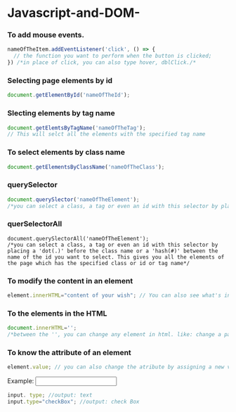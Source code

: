 # Javascript-and-DOM-

### To add mouse events.
```javascript
nameOfTheItem.addEventListener('click', () => {
  // the function you want to perform when the button is clicked;
}) /*in place of click, you can also type hover, dblClick./* 
```

### Selecting page elements by id
```javascript
document.getElementById('nameOfTheId');
```

### Slecting elements by tag name
```javascript
document.getElemtsByTagName('nameOfTheTag');
// This will selct all the elements with the specified tag name
```

### To select elements by class name
```javascript
document.getElementsByClassName('nameOfTheClass');
```

### querySelector
```javascript
document.querySlector('nameOfTheElement');
/*you can select a class, a tag or even an id with this selector by placing a 'dot(.)' before the class name or a 'hash(#)' between the name of the id you want to select. This gives you the first element of the page which has the specified class or id or tag name*/
```

### querSelectorAll
```
document.querySlectorAll('nameOfTheElement');
/*you can select a class, a tag or even an id with this selector by placing a 'dot(.)' before the class name or a 'hash(#)' between the name of the id you want to select. This gives you all the elements of the page which has the specified class or id or tag name*/
```

### To modify the content in an element
```javascript
element.innerHTML="content of your wish"; // You can also see what's inside an element using this property
```

### To the elements in the HTML
```javascript
document.innerHTML='';
/*between the '', you can change any element in html. like: change a paragraph into a list item. you can also change the content of inside an element.*/
```

### To know the attribute of an element
```javascript
element.value; // you can also change the atribute by assigning a new value
```
Example: <input type="text">

```javascript
input. type; //output: text
input.type="checkBox"; //output: check Box
```
